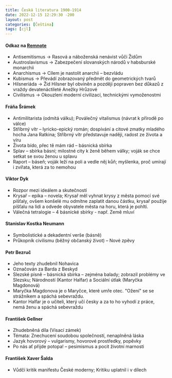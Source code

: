 ```yaml
---
title: Česká literatura 1900-1914
date: 2022-12-15 12:29:30 -200
layout: post
categories: [Čeština]
tags: [cjl]
---
```


#### Odkaz na [Remnote](https://www.remnote.com/a/637b49b9e28e896e4bc86a19/)

- Antisemitismus → Rasová a náboženská nenávist vůči Židům
- Austroslavismus → Zabezpečení slovanských národů v habsburské monarchii
- Anarchismus → Cílem je nastolit anarchii – bezvládu
- Kubismus → Převádí zobrazovaný předmět do geometrických tvarů
- Hilsneriáda → Žid Hilsner byl obviněn a později popraven bez důkazů z vraždy devatenáctileté Anežky Hrůzové
- Civilismus → Okouzlení moderní civilizací, technickými vymoženostmi

#### Fráňa Šrámek

- Antimilitarista (odmítá válku); Poválečný vitalismus (návrat k přírodě po válce)
- Stříbrný vítr – lyricko-epický román; dospívání a citové zmatky mladého hocha Jana Ratkina; Stříbrný vítr představuje naději, radost ze života a víru
- Života bído, přec tě mám rád – básnická sbírka
- Splav – sbírka básní; milostné city k ženě během války; voják se chce setkat se svou ženou u splavu
- Raport – báseň; voják leží na poli a vedle něj kůň; myšlenka, proč umírají i zvířata, která za to nemohou

#### Viktor Dyk

- Rozpor mezi ideálem a skutečností
- Krysař – epika – novela; Krysař měl vyhnat krysy z města pomocí své píšťaly, ovšem konšelé mu odmítne zaplatit danou částku, krysař použije píšťalu na lidi a odvede obyvatele města na horu, která je pohltí.
- Válečná tetralogie – 4 básnické sbírky - např. Země mluví

#### Stanislav Kostka Neumann

- Symbolistické a dekadentní verše (básně)
- Průkopník civilismu (běžný občanský život) – Nové zpěvy

#### Petr Bezruč

- Jeho texty zhudebnil Nohavica
- Označován za Barda z Beskyd
- Slezské písně – básnická sbírka – zejména balady; zobrazil problémy ve Slezsku; Národností (Kantor Halfar) a Sociální útlak (Maryčka Magdonová)
- Maryčka Magdonova je o Maryčce, které umře otec. "Ožení" se se strážníkem a spáchá sebevraždu.
- Kantor Halfar je o učiteli, který učí česky a za to ho vyhodí z práce, nemá ženu a spáchá sebevraždu

#### František Gellner

- Zhudebněná díla (Visací zámek)
- Témata: Znechucení soudobou společností, nenaplněná láska
- Jazyk hovorový – vulgarismy, hovorové prostředky, popěvky
- Po nás ať přijde potopa! – pesimismus a pocit životní marnosti

#### František Xaver Šalda

- Vůdčí kritik manifestu České moderny; Kritiku uplatnil i v dílech
